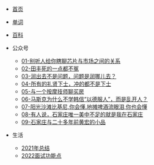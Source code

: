 * [首页](/)
* [单词](live/keyword.md)
* [百科](live/live.md)
* 公众号
  * [01-别听人给你瞎聊芯片与市场之间的关系](live/公众号/01-别听人给你瞎聊芯片与市场之间的关系.md)
  * [02-田丰死的一点都不冤](live/公众号/02-田丰死的一点都不冤.md)
  * [03-润出去不是问题，问题是润哪儿去？](live/公众号/03-润出去不是问题，问题是润哪儿去.md)
  * [04-所有的礼贤下士，冲的都不是下士](live/公众号/04-所有的礼贤下士，冲的都不是下士.md)
  * [05-与一个按摩技师聊买房](live/公众号/05-与一个按摩技师聊买房.md)
  * [06-马斯克为什么不学韩信“以德服人”，而是乱开人？](live/公众号/06-马斯克为什么不学韩信“以德服人”，而是乱开人？.md)
  * [07-阳光沙滩比基尼,你会懂.地摊啤酒流眼泪,你也会懂](live/公众号/07-阳光沙滩比基尼,你会懂.地摊啤酒流眼泪,你也会懂.md)
  * [08-有人说，石家庄唯一美中不足的就是我在石家庄](live/公众号/08-有人说，石家庄唯一美中不足的就是我在石家庄.md)
  * [09-石家庄与二十多年前黄宏的小品](live/公众号/09-石家庄与二十多年前黄宏的小品.md)

* 生活
  * [2021年总结](live/2022-1-4.md)
  <!-- * [2022年规划](live/2022-1-7.md) -->
  * [2022面试功能点](live/面试.md)